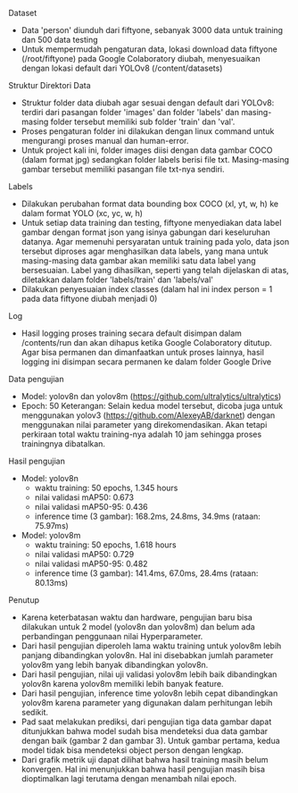 Dataset
- Data 'person' diunduh dari fiftyone, sebanyak 3000 data untuk training dan 500 data testing
- Untuk mempermudah pengaturan data, lokasi download data fiftyone (/root/fiftyone) pada Google Colaboratory diubah, menyesuaikan dengan lokasi default dari YOLOv8 (/content/datasets)

Struktur Direktori Data
- Struktur folder data diubah agar sesuai dengan default dari YOLOv8: terdiri dari pasangan folder 'images' dan folder 'labels' dan masing-masing folder tersebut memiliki sub folder 'train' dan 'val'.
- Proses pengaturan folder ini dilakukan dengan linux command untuk mengurangi proses manual dan human-error.
- Untuk project kali ini, folder images diisi dengan data gambar COCO (dalam format jpg) sedangkan folder labels berisi file txt. Masing-masing gambar tersebut memiliki pasangan file txt-nya sendiri.

Labels
- Dilakukan perubahan format data bounding box COCO (xl, yt, w, h) ke dalam format YOLO (xc, yc, w, h)
- Untuk setiap data training dan testing, fiftyone menyediakan data label gambar dengan format json yang isinya gabungan dari keseluruhan datanya. Agar memenuhi persyaratan untuk training pada yolo, data json tersebut diproses agar menghasilkan data labels, yang mana untuk masing-masing data gambar akan memiliki satu data label yang bersesuaian. Label yang dihasilkan, seperti yang telah dijelaskan di atas, diletakkan dalam folder 'labels/train' dan 'labels/val'
- Dilakukan penyesuaian index classes (dalam hal ini index person = 1 pada data fiftyone diubah menjadi 0)

Log
- Hasil logging proses training secara default disimpan dalam /contents/run dan akan dihapus ketika Google Colaboratory ditutup. Agar bisa permanen dan dimanfaatkan untuk proses lainnya, hasil logging ini disimpan secara permanen ke dalam folder Google Drive 

Data pengujian
- Model: yolov8n dan yolov8m (https://github.com/ultralytics/ultralytics)
- Epoch: 50
Keterangan: Selain kedua model tersebut, dicoba juga untuk menggunakan yolov3 (https://github.com/AlexeyAB/darknet) dengan menggunakan nilai parameter yang direkomendasikan. Akan tetapi perkiraan total waktu training-nya adalah 10 jam sehingga proses trainingnya dibatalkan.

Hasil pengujian
- Model: yolov8n
  - waktu training: 50 epochs, 1.345 hours
  - nilai validasi mAP50: 0.673
  - nilai validasi mAP50-95: 0.436
  - inference time (3 gambar): 168.2ms, 24.8ms, 34.9ms (rataan: 75.97ms)
- Model: yolov8m
  - waktu training: 50 epochs, 1.618 hours
  - nilai validasi mAP50: 0.729
  - nilai validasi mAP50-95: 0.482
  - inference time (3 gambar): 141.4ms, 67.0ms, 28.4ms (rataan: 80.13ms)

Penutup
- Karena keterbatasan waktu dan hardware, pengujian baru bisa dilakukan untuk 2 model (yolov8n dan yolov8m) dan belum ada perbandingan penggunaan nilai Hyperparameter. 
- Dari hasil pengujian diperoleh lama waktu training untuk yolov8m lebih panjang dibandingkan yolov8n. Hal ini disebabkan jumlah parameter yolov8m yang lebih banyak dibandingkan yolov8n.
- Dari hasil pengujian, nilai uji validasi yolov8m lebih baik dibandingkan yolov8n karena yolov8m memiliki lebih banyak feature.
- Dari hasil pengujian, inference time yolov8n lebih cepat dibandingkan yolov8m karena parameter yang digunakan dalam perhitungan lebih sedikit.
- Pad saat melakukan prediksi, dari pengujian tiga data gambar dapat ditunjukkan bahwa model sudah bisa mendeteksi dua data gambar dengan baik (gambar 2 dan gambar 3). Untuk gambar pertama, kedua model tidak bisa mendeteksi object person dengan lengkap.
- Dari grafik metrik uji dapat dilihat bahwa hasil training masih belum konvergen. Hal ini menunjukkan bahwa hasil pengujian masih bisa dioptimalkan lagi terutama dengan menambah nilai epoch.
